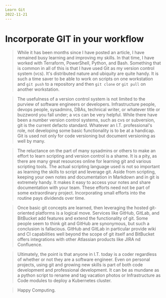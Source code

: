 ```yaml
---
Learn Git
2022-11-21
---
```


# Incorporate GIT in your workflow

> While it has been months since I have posted an article, I have remained busy learning and improving my skills. In that time, I have worked with Terraform, PowerShell, Python, and Bash. Something that is common in all of this is that I have used Git as my version control system (vcs). It's distributed nature and ubiquity are quite handy. It is such a time saver to be able to work on scripts on one workstation and `git push` to a repository and then `git clone` or `git pull` on another workstation.

> The usefulness of a version control system is not limited to the purview of software engineers or developers. Infrastructure people, devops people, sysadmins, DBAs, technical writer, or whatever title or buzzword you fall under; a vcs can be very helpful. While there have been a number version control systems, such as cvs or subversion, git is the current defacto standard. Whatever an I.T. professional's role, not developing some basic functionality is to be at a handicap. Git is used not only for code versioning but document versioning as well by many.

> The reluctance on the part of many sysadmins or others to make an effort to learn scripting and version control is a shame. It is a pity, as there are many great resources online for learning git and various scripting tools. The actual scripting language used is not so important as learning the skills to script and leverage git. Aside from scripting, keeping your own notes and documentation in Markdown and in git is extremely handy. It makes it easy to access your notes and share documentation with your team. These efforts need not be part of some extraordinary project. Incorporating small efforts into the routine pays dividends over time.

> Once basic git concepts are learned, then leveraging the hosted git-oriented platforms is a logical move. Services like GitHub, GitLab, and BitBucket add features and extend the functionality of git. Some people seem to think git and GitHub are synonymous, but such a conclusion is fallacious. GitHub and GitLab in particular provide wiki and CI capabilities well beyond the scope of git itself and BitBucket offers integrations with other Atlassian products like JIRA nd Confluence.

> Ultimately, the point is that anyone in I.T. today is a coder regardless of whether or not they are a software engineer. Even on personal projects, using git and growing new skills is part of both code development and professional development. It can be as mundane as a python script to rename and tag vacation photos or Infrastructure as Code modules to deploy a Kubernetes cluster.

> Happy Computing.

